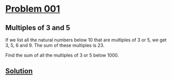 # [Problem 001](http://projecteuler.net/problem=1)
## Multiples of 3 and 5

If we list all the natural numbers below 10 that are multiples of 3 or 5, we get 3, 5, 6 and 9. The sum of these multiples is 23.

Find the sum of all the multiples of 3 or 5 below 1000.

[Solution](https://github.com/Gott50/ProjectEuler-Odyssey/blob/master/Project%20Euler/src/problems/P001_Multipes_of_3_and_5.java)
---
